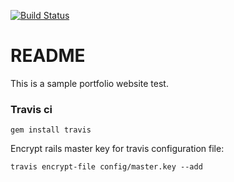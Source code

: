 [![Build Status](https://travis-ci.org/alisafrunza/frungal.svg?branch=master)](https://travis-ci.org/alisafrunza/frungal)

# README

This is a sample portfolio website test.

### Travis ci

`gem install travis`

Encrypt rails master key for travis configuration file:

`travis encrypt-file config/master.key --add`
